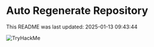 # Auto Regenerate Repository

This README was last updated: 2025-01-13 09:43:44

 ![TryHackMe](https://tryhackme.com/badge/533634)
